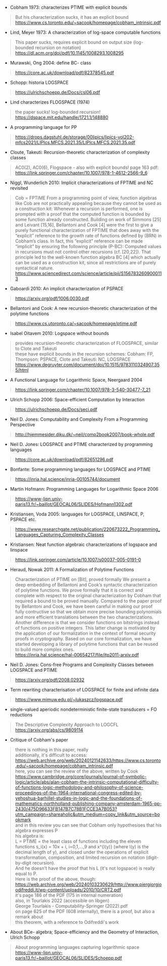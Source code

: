 - Cobham 1973: characterizes PTIME with explicit bounds
> But his characterization sucks, it has an explicit bound  
> https://www.cs.toronto.edu/~sacook/homepage/cobham_intrinsic.pdf

- Lind, Meyer 1973: A characterization of log-space computable functions
> This paper sucks, requires explicit bound on output size (log-bounded recursion on notation)  
> https://dl.acm.org/doi/pdf/10.1145/1008293.1008295

- Murawski, Ong 2004: define BC- class
> https://core.ac.uk/download/pdf/82378545.pdf

- Schopp: historia LOGSPACE
> https://ulrichschoepp.de/Docs/csl06.pdf

- Lind characterizes FLOGSPACE (1974)
> the paper sucks! log-bounded recursion!
> https://dspace.mit.edu/handle/1721.1/148880

- A programming language for PP
> https://drops.dagstuhl.de/storage/00lipics/lipics-vol202-mfcs2021/LIPIcs.MFCS.2021.35/LIPIcs.MFCS.2021.35.pdf

- Cloute, Takeuti: Recursion-theoretic characterization of complexity classes
> AC0(2), AC0(6), Flogspace - also with explicit bounds!
> page 163 pdf: https://link.springer.com/chapter/10.1007/978-1-4612-2566-9_6

- Niggl, Wunderlich 2010: Implicit characterizations of FPTIME and NC revisited
> Cob = FPTIME
> From a programming point of view, function algebras like Cob are not practically appealing because they cannot be used as
a construction kit: Whenever a recursion is performed, one is prompted with a proof that the computed function is bounded
by some function already constructed.
Building on work of Simmons [25] and Leivant [15,16], Bellantoni and Cook [4] were the first to give a purely functional
characterization of FPTIME that does away with the “explicit” reference to the growth rate of functions defined by (BRN) in
Cobham’s class. In fact, this “explicit” reference can be made “implicit” by ensuring the following principle (P-BC): Computed
values in recursions must not control other recursions (cf. [20,22]).
That principle led to the well-known function algebra BC [4] which actually can be used as a construction kit, since all
restrictions are of purely syntactical nature. 
> https://www.sciencedirect.com/science/article/pii/S1567832609000113

- Gaboardi 2010: An implicit characterization of PSPACE
> https://arxiv.org/pdf/1006.0030.pdf

- Bellantoni and Cook: A new recursion-theoretic characterization of the polytime functions
> https://www.cs.utoronto.ca/~sacook/homepage/ptime.pdf

- Isabel Oitavem 2010: Logspace without bounds
> provides recursion-theoretic characterization of FLOGSPACE, similar to Clote and Takeuti  
> these have explicit bounds in the recursion schemes: Cobham: FP, Thompson: PSPACE, Clote and Takeuti: NC, LOGSPACE  
> https://www.degruyter.com/document/doi/10.1515/9783110324907.355/html

- A Functional Language for Logarithmic Space, Neergaard 2004
> https://link.springer.com/chapter/10.1007/978-3-540-30477-7_21

- Ulrich Schopp 2006: Space-efficient Computation by Interaction
> https://ulrichschoepp.de/Docs/seci.pdf

- Neil D. Jones: Computability and Complexity From a Programming Perspective
> http://hjemmesider.diku.dk/~neil/comp2book2007/book-whole.pdf

- Neil D. Jones: LOGSPACE and PTIME characterized by programming languages
> https://core.ac.uk/download/pdf/82651296.pdf

- Bonfante: Some programming languages for LOGSPACE and PTIME
> https://inria.hal.science/inria-00105744/document

- Martin Hofmann: Programming Languages for Logarithmic Space 2006
> https://www-lipn.univ-paris13.fr/~baillot/GEOCAL06/SLIDES/Hofmann1302.pdf

- Kristiansen, Voda 2005: languages for LOGSPACE, LINSPACE, P, PSPACE etc.
> https://www.researchgate.net/publication/220673222_Programming_Languages_Capturing_Complexity_Classes

- Kristiansen: Neat function algebraic characterizations of logspace and linspace
> https://link.springer.com/article/10.1007/s00037-005-0191-0

- Heraud, Nowak 2011: A Formalization of Polytime Functions
> Characterization of PTIME on [Bit], proved formally
> We present a deep embedding of Bellantoni and Cook’s syntactic characterization of polytime functions. We prove formally that it is correct and complete with respect to the original characterization by Cobham that required a bound to be proved manually. Compared to the paper proof
by Bellantoni and Cook, we have been careful in making our proof fully contructive so that we obtain more precise bounding polynomials and more efficient translations between the two characterizations. Another difference is that we consider functions on bitstrings instead of functions on positive integers. This latter change is motivated by the application of our formalization in the context of formal security proofs in cryptography. Based on our core formalization, we have started developing a library of polytime functions that can be reused to build more complex ones.  
> https://inria.hal.science/hal-00654217/file/itp2011-arxiv.pdf

- Neil D. Jones: Cons-free Programs and Complexity Classes between LOGSPACE and PTIME
> https://arxiv.org/pdf/2008.02932

- Term rewriting characterisation of LOGSPACE for finite and infinite data
> https://www.mimuw.edu.pl/~lukaszcz/logspace.pdf

- single-valued aperiodic nondeterministic finite-state transducers = FO reductions
> The Descriptive Complexity Approach to LOGCFL
> https://arxiv.org/abs/cs/9809114

- Critique of Cobham's paper
> there is nothing in this paper, really  
> additionally, it's difficult to access:  
> https://web.archive.org/web/20240121142633/https://www.cs.toronto.edu/~sacook/homepage/cobham_intrinsic.pdf  
> here, you can see the review of the above, written by Cook  
> https://www.cambridge.org/core/journals/journal-of-symbolic-logic/article/abs/alan-cobham-the-intrinsic-computational-difficulty-of-functions-logic-methodology-and-philosophy-of-science-proceedings-of-the-1964-international-congress-edited-by-yehoshua-barhillel-studies-in-logic-and-the-foundations-of-mathematics-northholland-publishing-company-amsterdam-1965-pp-2430/475D96633FB147B7C78B1FCCE3A7B053?utm_campaign=shareaholic&utm_medium=copy_link&utm_source=bookmark  
> and in this review you can see that Cobham only hypothesises that his algebra expresses P  
> his algebra is:  
> L = PTIME = the least class of functions including the eleven functions s_i(x) = 10x + i, i=0,1,...,9 and x^{l(y)} (where l(y) is the decimal length of y), and closed under the operations of explicit transformation, composition, and limited recursion on notation (digit-by-digit recursion).  
> And he doesn't have the proof that his L (it's not logspace) is really equal to P.  
> Here is the proof of the above, though:  
> https://web.archive.org/web/20240103230629/http://www.piergiorgioodifreddi.it/wp-content/uploads/2010/10/CRT2.pdf  
> it's page 186 of the PDF (175 in internal numeration)  
> also, in Tourlakis 2022 (accessible on libgen)  
> George Tourlakis - Computability-Springer (2022).pdf  
> on page 625 of the PDF (608 internally), there is a proof, but also a remark about  
> this theorem, with a reference to Odifreddi's work

- About BCe- algebra; Space-efficiency and the Geometry of Interaction, Ulrich Schopp
> About programming languages capturing logarithmic space
> https://www-lipn.univ-paris13.fr/~baillot/GEOCAL06/SLIDES/Schoepp.pdf